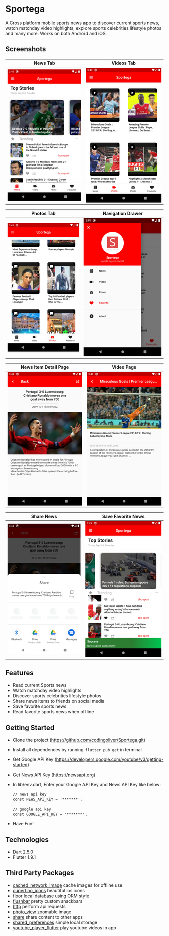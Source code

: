 # Sportega
 A Cross platform mobile sports news app to discover current sports news, watch matchday video highlights, explore sports celebrities lifestyle photos and many more. Works on both Android and iOS.
 
## Screenshots
News Tab            |  Videos Tab
:-------------------------:|:-------------------------:
![News Tab](https://github.com/codingoliver/sportega/blob/master/screenshots/news_tab.png) | ![Video Tab](https://github.com/codingoliver/sportega/blob/master/screenshots/video_tab.png) 

Photos Tab            |  Navigation Drawer
:-------------------------:|:-------------------------:
![News Tab](https://github.com/codingoliver/sportega/blob/master/screenshots/photo_tab.png) | ![Navigation Drawer](https://github.com/codingoliver/sportega/blob/master/screenshots/nav_drawer.png) 

News Item Detail Page            |  Video Page
:-------------------------:|:-------------------------:
![NewsItem Detail Page](https://github.com/codingoliver/sportega/blob/master/screenshots/news_detail.png) | ![Video Page](https://github.com/codingoliver/sportega/blob/master/screenshots/video_detail.png) 

Share News            |  Save Favorite News
:-------------------------:|:-------------------------:
![Share News](https://github.com/codingoliver/sportega/blob/master/screenshots/share_news.png) | ![Save Favorite News](https://github.com/codingoliver/sportega/blob/master/screenshots/save_news.png) 

## Features
* Read current Sports news
* Watch matchday video highlights
* Discover sports celebrities lifestyle photos
* Share news items to friends on social media
* Save favorite sports news
* Read favorite sports news when offline

## Getting Started
* Clone the project (https://github.com/codingoliver/Sportega.git)
* Install all dependences by running ```flutter pub get``` in terminal
* Get Google API Key (https://developers.google.com/youtube/v3/getting-started)
* Get News API Key (https://newsapi.org)
* In lib/env.dart, Enter your Google API Key and News API Key like below:
   
    ```
    // news api key
    const NEWS_API_KEY = '*******';

    // google api key
    const GOOGLE_API_KEY = '*******';
    ```

 * Have Fun!   

## Technologies
* Dart 2.5.0
* Flutter 1.9.1

## Third Party Packages
* [cached_network_image](https://pub.dev/packages/cached_network_image) cache images for offline use
* [cupertino_icons](https://pub.dev/packages/cupertino_icons) beautiful ios icons
* [floor](https://pub.dev/packages/floor) local database using ORM style
* [flushbar](https://pub.dev/packages/flushbar) pretty custom snackbars
* [http](https://pub.dev/packages/http) perform api requests
* [photo_view](https://pub.dev/packages/photo_view) zoomable image
* [share](https://pub.dev/packages/share) share content to other apps
* [shared_preferences](https://pub.dev/packages/shared_preferences) simple local storage
* [youtube_player_flutter](https://pub.dev/packages/youtube_player_flutter) play youtube videos in app
